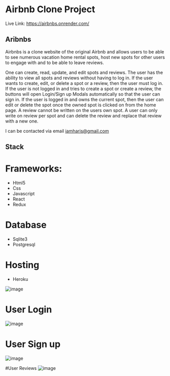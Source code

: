 # Airbnb Clone Project
Live Link: https://airbnbs.onrender.com/
## Aribnbs   

Airbnbs is a clone website of the original Airbnb and allows users to be able to see numerous
vacation home rental spots, host new spots for other users to engage with and to be able to leave
reviews. 

One can create, read, update, and edit spots and reviews. The user has the ability to view all spots and reviews
without having to log in. If the user wants to create, edit, or delete a spot or a review, then the user must log in.
If the user is not logged in and tries to create a spot or create a review, the buttons will open Login/Sign up Modals automatically
so that the user can sign in. If the user is logged in and owns the current spot, then the user can edit or delete the spot once the owned spot is clicked on
from the home page. A review cannot be written on the users own spot. A user can only write on review per spot and can delete the review and replace that review with a new one.

I can be contacted via email iamharis@gmail.com

## Stack  

# Frameworks:
- Html5
- Css
- Javascript
- React
- Redux

# Database
- Sqlite3
- Postgresql

# Hosting
- Heroku

![image](https://user-images.githubusercontent.com/76670635/203098421-01a0dca7-160f-42ba-b600-b33d0bebdbbc.png)

# User Login
![image](https://user-images.githubusercontent.com/76670635/203098690-b6c04204-5549-4f8e-aeb5-7750f3083972.png)

# User Sign up 
![image](https://user-images.githubusercontent.com/76670635/203098854-e802638a-97d5-4b35-b8f3-bdfbf2da7e6d.png)

#User Reviews
![image](https://user-images.githubusercontent.com/76670635/203099309-95f598ed-2cad-47ca-bc70-13ae678d19f6.png)



